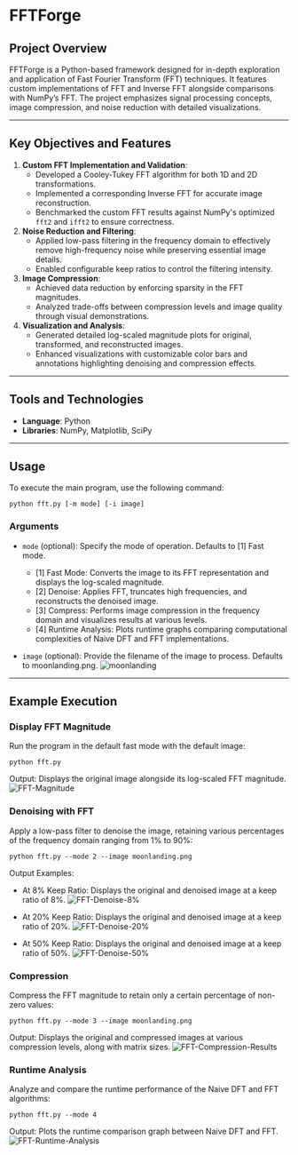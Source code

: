 # **FFTForge**

## **Project Overview**
FFTForge is a Python-based framework designed for in-depth exploration and application of Fast Fourier Transform (FFT) techniques. 
It features custom implementations of FFT and Inverse FFT alongside comparisons with NumPy’s FFT. 
The project emphasizes signal processing concepts, image compression, and noise reduction with detailed visualizations.

---

## **Key Objectives and Features**
1. **Custom FFT Implementation and Validation**:
   - Developed a Cooley-Tukey FFT algorithm for both 1D and 2D transformations.
   - Implemented a corresponding Inverse FFT for accurate image reconstruction.
   - Benchmarked the custom FFT results against NumPy's optimized `fft2` and `ifft2` to ensure correctness.
2. **Noise Reduction and Filtering**:
   - Applied low-pass filtering in the frequency domain to effectively remove high-frequency noise while preserving essential image details.
   - Enabled configurable keep ratios to control the filtering intensity.
3. **Image Compression**:
   - Achieved data reduction by enforcing sparsity in the FFT magnitudes.
   - Analyzed trade-offs between compression levels and image quality through visual demonstrations.
4. **Visualization and Analysis**:
   - Generated detailed log-scaled magnitude plots for original, transformed, and reconstructed images.
   - Enhanced visualizations with customizable color bars and annotations highlighting denoising and compression effects.

---

## **Tools and Technologies**
- **Language**: Python
- **Libraries**: NumPy, Matplotlib, SciPy

---

## **Usage**
To execute the main program, use the following command:
 ```
 python fft.py [-m mode] [-i image]
 ```

### Arguments
   - `mode` (optional): Specify the mode of operation. Defaults to [1] Fast mode.
      - [1] Fast Mode: Converts the image to its FFT representation and displays the log-scaled magnitude.
      - [2] Denoise: Applies FFT, truncates high frequencies, and reconstructs the denoised image.
      - [3] Compress: Performs image compression in the frequency domain and visualizes results at various levels.
      - [4] Runtime Analysis: Plots runtime graphs comparing computational complexities of Naive DFT and FFT implementations.

- `image` (optional): Provide the filename of the image to process. Defaults to moonlanding.png.
![moonlanding](moonlanding.png)

---

## **Example Execution**
### **Display FFT Magnitude**
Run the program in the default fast mode with the default image:
```
python fft.py
```
Output: Displays the original image alongside its log-scaled FFT magnitude. 
![FFT-Magnitude](results/mode_1/fft_transform_results_custom_fft.png)

### **Denoising with FFT**
Apply a low-pass filter to denoise the image, retaining various percentages of the frequency domain ranging from 1% to 90%:
```
python fft.py --mode 2 --image moonlanding.png 
```
Output Examples:
- At 8% Keep Ratio: Displays the original and denoised image at a keep ratio of 8%. 
![FFT-Denoise-8%](results/mode_2/denoising_results_0.08.png)

- At 20% Keep Ratio: Displays the original and denoised image at a keep ratio of 20%. 
![FFT-Denoise-20%](results/mode_2/denoising_results_0.20.png)

- At 50% Keep Ratio: Displays the original and denoised image at a keep ratio of 50%. 
![FFT-Denoise-50%](results/mode_2/denoising_results_0.50.png)

### **Compression**
Compress the FFT magnitude to retain only a certain percentage of non-zero values:
```
python fft.py --mode 3 --image moonlanding.png
```
Output: Displays the original and compressed images at various compression levels, along with matrix sizes. 
![FFT-Compression-Results](results/mode_3/compression_results.png)

### **Runtime Analysis**
Analyze and compare the runtime performance of the Naive DFT and FFT algorithms:
```
python fft.py --mode 4
```
Output: Plots the runtime comparison graph between Naive DFT and FFT. 
![FFT-Runtime-Analysis](results/mode_4/runtime_comparison.png)
